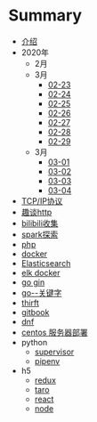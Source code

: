 # Summary

* [介绍](README.md)
* 2020年
    * 2月
    * 3月
        * [02-23](pages/2020/2月/02-23.md)
        * [02-24](pages/2020/2月/02-24.md)
        * [02-25](pages/2020/2月/02-25.md)
        * [02-26](pages/2020/2月/02-26.md)
        * [02-27](pages/2020/2月/02-27.md)
        * [02-28](pages/2020/2月/02-28.md)
        * [02-29](pages/2020/2月/02-29.md)
    * 3月
        * [03-01](pages/2020/3月/03-01.md)
        * [03-02](pages/2020/3月/03-02.md)
        * [03-03](pages/2020/3月/03-03.md)
        * [03-04](pages/2020/3月/03-04.md)
* [TCP/IP协议](pages/topic/TCP_IP.md)
* [趣谈http](pages/topic/http.md)
* [bilibili收集](pages/topic/扩展阅读/bilibili.md)
* [spark探索](pages/topic/spark.md)
* [php](pages/topic/php/介绍.md)
* [docker](pages/topic/docker.md)
* [Elasticsearch](pages/topic/Elasticsearch.md)
* [elk docker](pages/topic/elk.md)
* [go gin](pages/topic/golang/gin.md)
* [go--关键字](pages/topic/golang/go.md)
* [thirft](pages/topic/thirft.md)
* [gitbook](pages/topic/gitbook.md)
* [dnf](pages/topic/dnf.md)
* [centos 服务器部署](pages/topic/centos-init.md)
* python
    * [supervisor](pages/topic/python/supervisor.md)
    * [pipenv](pages/topic/python/pipenv.md)
* h5
    * [redux](pages/topic/h5/redux.md)
    * [taro](pages/topic/h5/taro.md)
    * [react](pages/topic/h5/react.md)
    * [node](pages/topic/h5/node.md)

